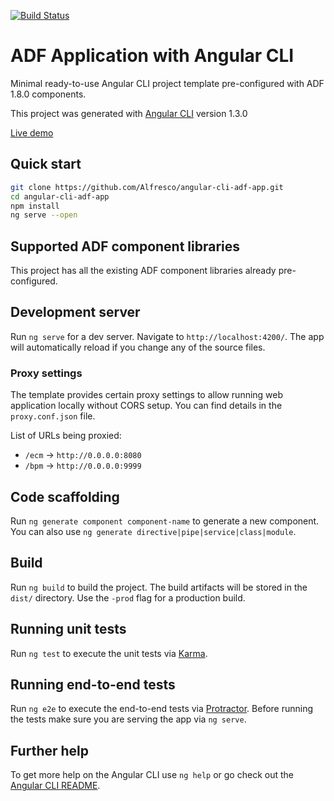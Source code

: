 [![Build Status](https://travis-ci.org/Alfresco/angular-cli-adf-app.svg?branch=master)](https://travis-ci.org/Alfresco/angular-cli-adf-app)

# ADF Application with Angular CLI

Minimal ready-to-use Angular CLI project template pre-configured with ADF 1.8.0 components.

This project was generated with [Angular CLI](https://github.com/angular/angular-cli) version 1.3.0

[Live demo](https://alfresco.github.io/angular-cli-adf-app/)

## Quick start

```sh
git clone https://github.com/Alfresco/angular-cli-adf-app.git
cd angular-cli-adf-app
npm install
ng serve --open
```

## Supported ADF component libraries

This project has all the existing ADF component libraries already pre-configured.

## Development server

Run `ng serve` for a dev server. Navigate to `http://localhost:4200/`. The app will automatically reload if you change any of the source files.

### Proxy settings

The template provides certain proxy settings to allow running web application locally without CORS setup.
You can find details in the `proxy.conf.json` file.

List of URLs being proxied:

- `/ecm` -> `http://0.0.0.0:8080`
- `/bpm` -> `http://0.0.0.0:9999`

## Code scaffolding

Run `ng generate component component-name` to generate a new component. You can also use `ng generate directive|pipe|service|class|module`.

## Build

Run `ng build` to build the project. The build artifacts will be stored in the `dist/` directory. Use the `-prod` flag for a production build.

## Running unit tests

Run `ng test` to execute the unit tests via [Karma](https://karma-runner.github.io).

## Running end-to-end tests

Run `ng e2e` to execute the end-to-end tests via [Protractor](http://www.protractortest.org/).
Before running the tests make sure you are serving the app via `ng serve`.

## Further help

To get more help on the Angular CLI use `ng help` or go check out the [Angular CLI README](https://github.com/angular/angular-cli/blob/master/README.md).

